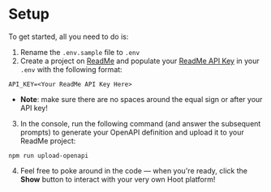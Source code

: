 # Setup

To get started, all you need to do is:

<!-- (Maybe we shouldn't use .env.sample and use regular old .env instead? TODO: Test if it properly copies the keys when remixing!) -->

1. Rename the `.env.sample` file to `.env`
1. Create a project on [ReadMe](https://readme.com) and populate your [ReadMe API Key](https://docs.readme.com/developers/docs/authentication) in your `.env` with the following format:

```
API_KEY=<Your ReadMe API Key Here>
```
* **Note**: make sure there are no spaces around the equal sign or after your API key!

3. In the console, run the following command (and answer the subsequent prompts) to generate your OpenAPI definition and upload it to your ReadMe project:

```
npm run upload-openapi
```

4. Feel free to poke around in the code — when you're ready, click the **Show** button to interact with your very own Hoot platform!
